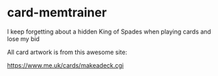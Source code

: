 # card-memtrainer

I keep forgetting about a hidden King of Spades when playing cards and lose my bid

All card artwork is from this awesome site:

https://www.me.uk/cards/makeadeck.cgi